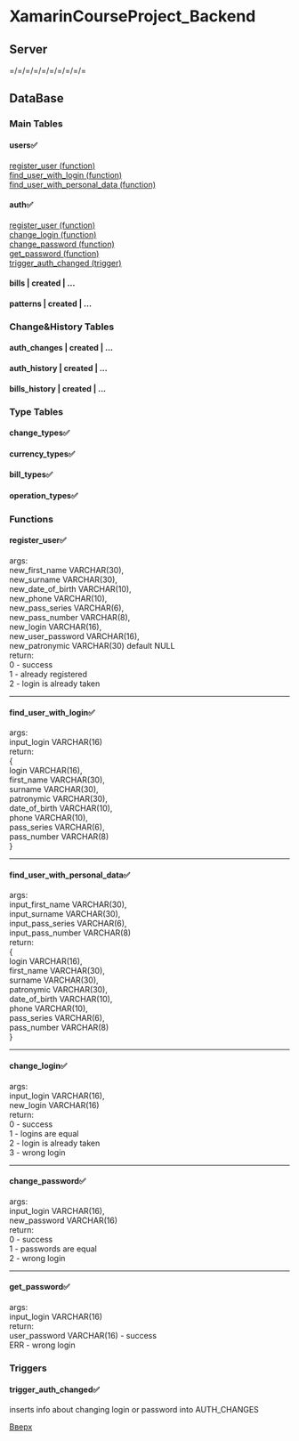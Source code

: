 # XamarinCourseProject_Backend
## Server
=/=/=/=/=/=/=/=/=/=
## DataBase
### Main Tables
#### users:white_check_mark:    
[register_user (function)](#register_userwhite_check_mark)    
[find_user_with_login (function)](find_user_with_loginwhite_check_mark)    
[find_user_with_personal_data (function)](find_user_with_personal_datawhite_check_mark)    
#### auth:white_check_mark:    
[register_user (function)](register_userwhite_check_mark)    
[change_login (function)](change_loginwhite_check_mark)    
[change_password (function)](change_passwordwhite_check_mark)    
[get_password (function)](get_passwordwhite_check_mark)    
[trigger_auth_changed (trigger)](trigger_auth_changedwhite_check_mark)    
#### bills | created | ...    
#### patterns | created | ...   
    
### Change&History Tables
#### auth_changes | created | ...    
#### auth_history | created | ...    
#### bills_history | created | ...   
    
### Type Tables
#### change_types:white_check_mark:    
#### currency_types:white_check_mark:    
#### bill_types:white_check_mark:    
#### operation_types:white_check_mark:    
    
### Functions
#### register_user:white_check_mark:
args:    
new_first_name VARCHAR(30),    
new_surname VARCHAR(30),    
new_date_of_birth VARCHAR(10),    
new_phone VARCHAR(10),    
new_pass_series VARCHAR(6),    
new_pass_number VARCHAR(8),    
new_login VARCHAR(16),    
new_user_password VARCHAR(16),    
new_patronymic VARCHAR(30) default NULL    
return:    
0 - success    
1 - already registered    
2 - login is already taken    
____
#### find_user_with_login:white_check_mark:    
args:    
input_login VARCHAR(16)    
return:    
{    
login VARCHAR(16),    
first_name VARCHAR(30),    
surname VARCHAR(30),    
patronymic VARCHAR(30),    
date_of_birth VARCHAR(10),    
phone VARCHAR(10),    
pass_series VARCHAR(6),    
pass_number VARCHAR(8)    
}    
____
#### find_user_with_personal_data:white_check_mark:    
args:    
input_first_name VARCHAR(30),    
input_surname VARCHAR(30),    
input_pass_series VARCHAR(6),    
input_pass_number VARCHAR(8)    
return:    
{    
login VARCHAR(16),    
first_name VARCHAR(30),    
surname VARCHAR(30),    
patronymic VARCHAR(30),    
date_of_birth VARCHAR(10),    
phone VARCHAR(10),    
pass_series VARCHAR(6),    
pass_number VARCHAR(8)    
}    
____
#### change_login:white_check_mark:    
args:    
input_login VARCHAR(16),    
new_login VARCHAR(16)    
return:    
0 - success    
1 - logins are equal    
2 - login is already taken    
3 - wrong login   
____
#### change_password:white_check_mark:    
args:    
input_login VARCHAR(16),    
new_password VARCHAR(16)    
return:    
0 - success    
1 - passwords are equal    
2 - wrong login   
____
#### get_password:white_check_mark:    
args:    
input_login VARCHAR(16)    
return:    
user_password VARCHAR(16) - success    
ERR - wrong login    
    
### Triggers
#### trigger_auth_changed:white_check_mark:     
inserts info about changing login or password into AUTH_CHANGES    
    
    
    
[Вверх](#XamarinCourseProject_Backend)
